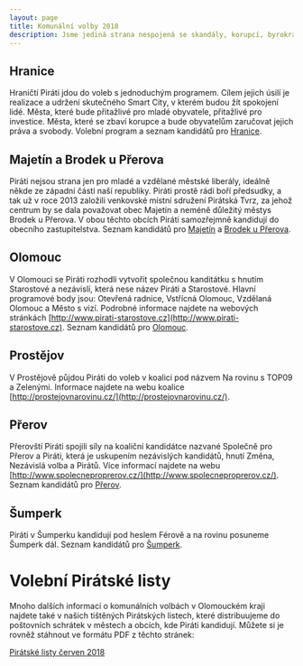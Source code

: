 ```yaml
---
layout: page
title: Komunální volby 2018
description: Jsme jediná strana nespojená se skandály, korupcí, byrokracií. Jsme tu osm let. Hájíme svobodu, přinášíme čerstvé nápady a nebojíme se říkat, co si myslíme. Politici slibují modré z nebe, světlé zítřky a další prázdná hesla. Piráti nabízí jasné a konkrétní cíle – černé na bílém. Pusťte nás na ně!
---
```

## Hranice

Hraničtí Piráti jdou do voleb s jednoduchým programem. Cílem jejich úsilí je realizace a udržení skutečného Smart City, v kterém budou žít spokojení lidé. Města, které bude přitažlivé pro mladé obyvatele, přitažlivé pro investice. Města, které se zbaví korupce a bude obyvatelům zaručovat jejich práva a svobody. Volební program a seznam kandidátů pro [Hranice](/volby/komunalni/2018/hranice).

## Majetín a Brodek u Přerova

Piráti nejsou strana jen pro mladé a vzdělané městské liberály, ideálně někde ze západní části naší republiky. Piráti prostě rádi boří předsudky, a tak už v roce 2013 založili venkovské místní sdružení Pirátská Tvrz, za jehož centrum by se dala považovat obec Majetín a neméně důležitý městys Brodek u Přerova. V obou těchto obcích Piráti samozřejmně kandidují do obecního zastupitelstva. Seznam kandidátů pro [Majetín](/volby/komunalni/2018/majetin) a [Brodek u Přerova](/volby/komunalni/2018/brodek-u-prerova).

## Olomouc 

V Olomouci se Piráti rozhodli vytvořit společnou kanditátku s hnutím Starostové a nezávislí, která nese název Piráti a Starostové. Hlavní programové body jsou: Otevřená radnice, Vstřícná Olomouc, Vzdělaná Olomouc a Město s vizí. Podrobné informace najdete na webových stránkách [http://www.pirati-starostove.cz](http://www.pirati-starostove.cz). Seznam kandidátů pro [Olomouc](/volby/komunalni/2018/olomouc).

## Prostějov

V Prostějově půjdou Piráti do voleb v koalici pod názvem Na rovinu s TOP09 a Zelenými. Informace najdete na webu koalice [http://prostejovnarovinu.cz/](http://prostejovnarovinu.cz/). 

## Přerov

Přerovští Piráti spojili síly na koaliční kandidátce nazvané Společně pro Přerov a Piráti, která je uskupením nezávislých kandidátů, hnutí Změna, Nezávislá volba a Pirátů. Více informací najdete na webu [http://www.spolecneproprerov.cz/](http://www.spolecneproprerov.cz/). Seznam kandidátů pro [Přerov](/volby/komunalni/2018/prerov).

## Šumperk

Piráti v Šumperku kandidují pod heslem Férově a na rovinu posuneme Šumperk dál. Seznam kandidátů pro [Šumperk](/volby/komunalni/2018/sumperk).

<h1 itemprop="headline" class="c-BasicPage__title">Volební Pirátské listy</h1>

Mnoho dalších informací o komunálních volbách v Olomouckém kraji najdete také v našich tištěných Pirátských listech, které distribuujeme do poštovních schrátek v městech a obcích, kde Piráti kandidují. Můžete si je rovněž stáhnout ve formátu PDF z těchto stránek:

[Pirátské listy červen 2018](/assets/pdf/2018-06-01-piratske-listy-cerven-2018.pdf)